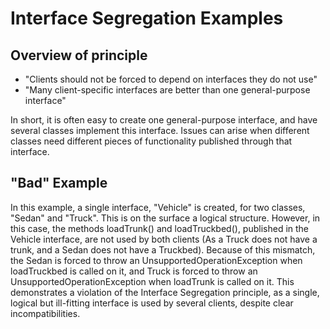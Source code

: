 # Interface Segregation Examples

## Overview of principle

* "Clients should not be forced to depend on interfaces they do not use"
* "Many client-specific interfaces are better than one general-purpose interface"

In short, it is often easy to create one general-purpose interface, and have several classes implement this interface. Issues can arise when different classes need different pieces of functionality published through that interface.

## "Bad" Example
In this example, a single interface, "Vehicle" is created, for two classes, "Sedan" and "Truck". This is on the surface a logical structure. However, in this case, the methods loadTrunk() and loadTruckbed(), published in the Vehicle interface, are not used by both clients (As a Truck does not have a trunk, and a Sedan does not have a Truckbed). Because of this mismatch, the Sedan is forced to throw an UnsupportedOperationException when loadTruckbed is called on it, and Truck is forced to throw an UnsupportedOperationException when loadTrunk is called on it. This demonstrates a violation of the Interface Segregation principle, as a single, logical but ill-fitting interface is used by several clients, despite clear incompatibilities.
